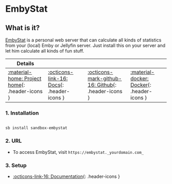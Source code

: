 # EmbyStat

## What is it?

[EmbyStat](https://github.com/mregni/EmbyStat/) is a personal web server that can calculate all kinds of statistics from your (local) Emby or Jellyfin server. Just install this on your server and let him calculate all kinds of fun stuff.

| Details     |             |             |             |
|-------------|-------------|-------------|-------------|
| [:material-home: Project home](https://github.com/mregni/EmbyStat/){: .header-icons } | [:octicons-link-16: Docs](https://github.com/mregni/EmbyStat/wiki){: .header-icons } | [:octicons-mark-github-16: Github](https://github.com/mregni/EmbyStat/){: .header-icons } | [:material-docker: Docker](https://registry.hub.docker.com/r/uping/embystat){: .header-icons }|

### 1. Installation

``` shell

sb install sandbox-embystat

```

### 2. URL

- To access EmbyStat, visit `https://embystat._yourdomain.com_`

### 3. Setup

- [:octicons-link-16: Documentation](https://github.com/mregni/EmbyStat/wiki){: .header-icons }
